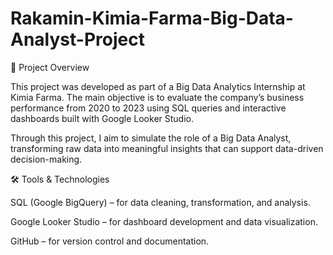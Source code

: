 # Rakamin-Kimia-Farma-Big-Data-Analyst-Project
📌 Project Overview

This project was developed as part of a Big Data Analytics Internship at Kimia Farma.
The main objective is to evaluate the company’s business performance from 2020 to 2023 using SQL queries and interactive dashboards built with Google Looker Studio.

Through this project, I aim to simulate the role of a Big Data Analyst, transforming raw data into meaningful insights that can support data-driven decision-making.

🛠️ Tools & Technologies

SQL (Google BigQuery) – for data cleaning, transformation, and analysis.

Google Looker Studio – for dashboard development and data visualization.

GitHub – for version control and documentation.
